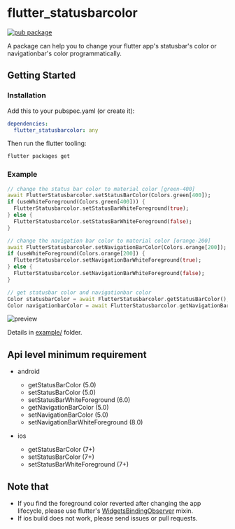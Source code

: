 # flutter_statusbarcolor

[![pub package](https://img.shields.io/pub/v/flutter_statusbarcolor.svg)](https://pub.dartlang.org/packages/flutter_statusbarcolor)

A package can help you to change your flutter app's statusbar's color or navigationbar's color programmatically.

## Getting Started

### Installation

Add this to your pubspec.yaml (or create it):

```yaml
dependencies:
  flutter_statusbarcolor: any
```

Then run the flutter tooling:

```bash
flutter packages get
```

### Example

```dart
// change the status bar color to material color [green-400]
await FlutterStatusbarcolor.setStatusBarColor(Colors.green[400]);
if (useWhiteForeground(Colors.green[400])) {
  FlutterStatusbarcolor.setStatusBarWhiteForeground(true);
} else {
  FlutterStatusbarcolor.setStatusBarWhiteForeground(false);
}

// change the navigation bar color to material color [orange-200]
await FlutterStatusbarcolor.setNavigationBarColor(Colors.orange[200]);
if (useWhiteForeground(Colors.orange[200]) {
  FlutterStatusbarcolor.setNavigationBarWhiteForeground(true);
} else {
  FlutterStatusbarcolor.setNavigationBarWhiteForeground(false);
}

// get statusbar color and navigationbar color
Color statusbarColor = await FlutterStatusbarcolor.getStatusBarColor();
Color navigationbarColor = await FlutterStatusbarcolor.getNavigationBarColor();
```

![preview](https://user-images.githubusercontent.com/7392658/46727295-d5528480-ccb2-11e8-9bbf-e47e40ee36c3.png)

Details in [example/](https://github.com/mchome/flutter_statusbarcolor/tree/master/example) folder.

## Api level minimum requirement

- android
  - getStatusBarColor (5.0)
  - setStatusBarColor (5.0)
  - setStatusBarWhiteForeground (6.0)
  - getNavigationBarColor (5.0)
  - setNavigationBarColor (5.0)
  - setNavigationBarWhiteForeground (8.0)

- ios
  - getStatusBarColor (7+)
  - setStatusBarColor (7+)
  - setStatusBarWhiteForeground (7+)

## Note that

- If you find the foreground color reverted after changing the app lifecycle,
  please use flutter's [WidgetsBindingObserver](https://docs.flutter.io/flutter/widgets/WidgetsBindingObserver-class.html) mixin.
- If ios build does not work, please send issues or pull requests.
